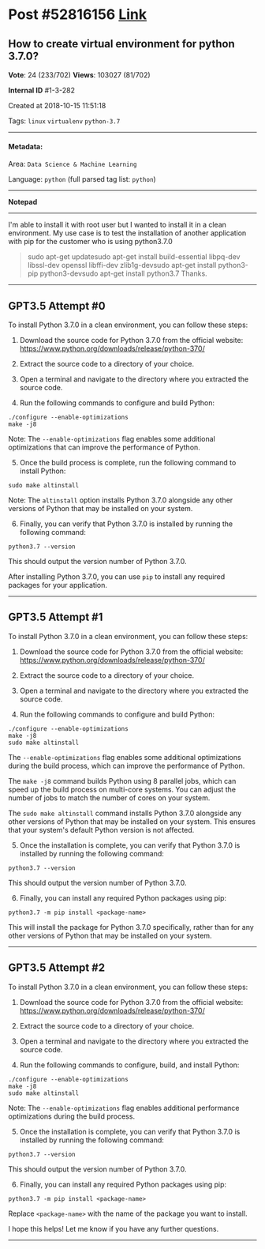 
# Post \#52816156 [Link](https://stackoverflow.com/questions/52816156/)

## How to create virtual environment for python 3.7.0?

**Vote**: 24 (233/702) **Views**: 103027 (81/702) 

**Internal ID** \#1-3-282

Created at 2018-10-15 11:51:18

Tags: `linux` `virtualenv` `python-3.7`

----------

#### Metadata:

Area: `Data Science & Machine Learning`

Language: `python` (full parsed tag list: `python`)

----------

**Notepad**


----------

I'm able to install it with root user but I wanted to install it in a clean environment. My use case is to test the installation of another application with pip for the customer who is using python3.7.0
> sudo apt-get updatesudo apt-get install build-essential libpq-dev libssl-dev openssl libffi-dev zlib1g-devsudo apt-get install python3-pip python3-devsudo apt-get install python3.7
Thanks.


----------
        
## GPT3.5 Attempt \#0

To install Python 3.7.0 in a clean environment, you can follow these steps:

1. Download the source code for Python 3.7.0 from the official website: https://www.python.org/downloads/release/python-370/

2. Extract the source code to a directory of your choice.

3. Open a terminal and navigate to the directory where you extracted the source code.

4. Run the following commands to configure and build Python:

```
./configure --enable-optimizations
make -j8
```

Note: The `--enable-optimizations` flag enables some additional optimizations that can improve the performance of Python.

5. Once the build process is complete, run the following command to install Python:

```
sudo make altinstall
```

Note: The `altinstall` option installs Python 3.7.0 alongside any other versions of Python that may be installed on your system.

6. Finally, you can verify that Python 3.7.0 is installed by running the following command:

```
python3.7 --version
```

This should output the version number of Python 3.7.0.

After installing Python 3.7.0, you can use `pip` to install any required packages for your application.

--------

## GPT3.5 Attempt \#1

To install Python 3.7.0 in a clean environment, you can follow these steps:

1. Download the source code for Python 3.7.0 from the official website: https://www.python.org/downloads/release/python-370/

2. Extract the source code to a directory of your choice.

3. Open a terminal and navigate to the directory where you extracted the source code.

4. Run the following commands to configure and build Python:

```
./configure --enable-optimizations
make -j8
sudo make altinstall
```

The `--enable-optimizations` flag enables some additional optimizations during the build process, which can improve the performance of Python.

The `make -j8` command builds Python using 8 parallel jobs, which can speed up the build process on multi-core systems. You can adjust the number of jobs to match the number of cores on your system.

The `sudo make altinstall` command installs Python 3.7.0 alongside any other versions of Python that may be installed on your system. This ensures that your system's default Python version is not affected.

5. Once the installation is complete, you can verify that Python 3.7.0 is installed by running the following command:

```
python3.7 --version
```

This should output the version number of Python 3.7.0.

6. Finally, you can install any required Python packages using pip:

```
python3.7 -m pip install <package-name>
```

This will install the package for Python 3.7.0 specifically, rather than for any other versions of Python that may be installed on your system.

--------

## GPT3.5 Attempt \#2

To install Python 3.7.0 in a clean environment, you can follow these steps:

1. Download the source code for Python 3.7.0 from the official website: https://www.python.org/downloads/release/python-370/

2. Extract the source code to a directory of your choice.

3. Open a terminal and navigate to the directory where you extracted the source code.

4. Run the following commands to configure, build, and install Python:

```
./configure --enable-optimizations
make -j8
sudo make altinstall
```

Note: The `--enable-optimizations` flag enables additional performance optimizations during the build process.

5. Once the installation is complete, you can verify that Python 3.7.0 is installed by running the following command:

```
python3.7 --version
```

This should output the version number of Python 3.7.0.

6. Finally, you can install any required Python packages using pip:

```
python3.7 -m pip install <package-name>
```

Replace `<package-name>` with the name of the package you want to install.

I hope this helps! Let me know if you have any further questions.

--------
